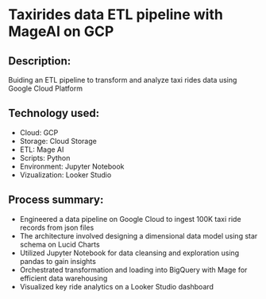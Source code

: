 # Taxirides data ETL pipeline with MageAI on GCP 

## Description: 
Buiding an ETL pipeline to transform and analyze taxi rides data using Google Cloud Platform

## Technology used:
- Cloud: GCP
- Storage: Cloud Storage
- ETL: Mage AI
- Scripts: Python
- Environment: Jupyter Notebook 
- Vizualization: Looker Studio
  
## Process summary:
- Engineered a data pipeline on Google Cloud to ingest 100K taxi ride records from json files
- The architecture involved designing a dimensional data model using star schema on Lucid Charts
- Utilized Jupyter Notebook for data cleansing and exploration using pandas to gain insights
- Orchestrated transformation and loading into BigQuery with Mage for efficient data warehousing
- Visualized key ride analytics on a Looker Studio dashboard  
    
